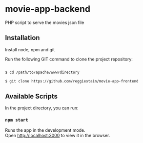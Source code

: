 # movie-app-backend

PHP script to serve the movies json file 

## Installation

Install node, npm and git

Run the following GIT command to clone the project repository:

``` bash

$ cd /path/to/apache/www/directory

$ git clone https://github.com/reggiestain/movie-app-frontend

```

## Available Scripts

In the project directory, you can run:

### `npm start`

Runs the app in the development mode.<br />
Open [http://localhost:3000](http://localhost:3000) to view it in the browser.


